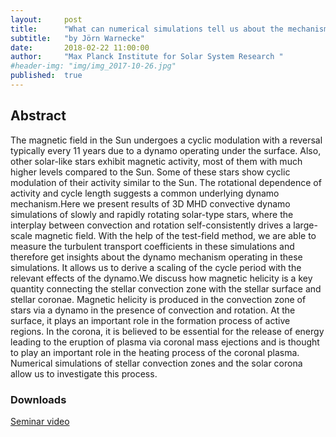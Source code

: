 ```yaml
---
layout:     post
title:      "What can numerical simulations tell us about the mechanism of solar and stellar activity?"
subtitle:   "by Jörn Warnecke"
date:       2018-02-22 11:00:00
author:     "Max Planck Institute for Solar System Research "
#header-img: "img/img_2017-10-26.jpg"
published:  true
---
```


## Abstract
The magnetic field in the Sun undergoes a cyclic modulation with a reversal typically every 11 years due to a dynamo operating under the surface. Also, other solar-like stars exhibit magnetic activity, most of them with much higher levels compared to the Sun. Some of these stars show cyclic modulation of their activity similar to the Sun. The rotational dependence of activity and cycle length suggests a common underlying dynamo mechanism.Here we present results of 3D MHD convective dynamo simulations of slowly and rapidly rotating solar-type stars, where the interplay between convection and rotation self-consistently drives a large-scale magnetic field. With the help of the test-field method, we are able to measure the turbulent transport coefficients in these simulations and therefore get insights about the dynamo mechanism operating in these simulations. It allows us to derive a scaling of the cycle period with the relevant effects of the dynamo.We discuss how magnetic helicity is a key quantity connecting the stellar convection zone with the stellar surface and stellar coronae. Magnetic helicity is produced in the convection zone of stars via a dynamo in the presence of convection and rotation. At the surface, it plays an important role in the formation process of active regions. In the corona, it is believed to be essential for the release of energy leading to the eruption of plasma via coronal mass ejections and is thought to play an important role in the heating process of the coronal plasma. Numerical simulations of stellar convection zones and the solar corona allow us to investigate this process.

### Downloads

[Seminar video](../../../../videos/2018-02-22-Warnecke.mov)
